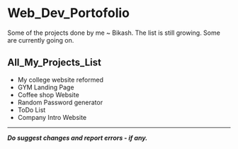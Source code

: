 # Web_Dev_Portofolio
  Some of the projects done by me ~ Bikash. The list is still growing. Some are currently going on.

## All_My_Projects_List 
* My college website reformed
* GYM Landing Page
* Coffee shop Website
* Random Password generator
* ToDo List
* Company Intro Website
----

***Do suggest changes and report errors - if any.***
